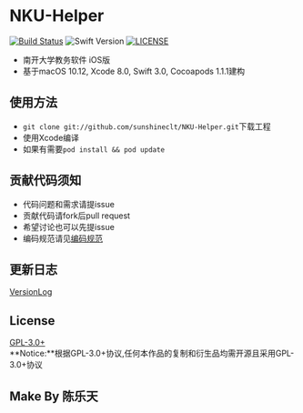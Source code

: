 # NKU-Helper
[![Build Status](https://travis-ci.org/sunshineclt/NKU-Helper.svg?branch=master)](https://travis-ci.org/sunshineclt/NKU-Helper)
![Swift Version](https://img.shields.io/badge/Swift-3.0-orange.svg)
[![LICENSE](https://img.shields.io/badge/LICENSE-GPL--3.0%2B-brightgreen.svg)](./LICENSE.txt)

- 南开大学教务软件 iOS版
- 基于macOS 10.12, Xcode 8.0, Swift 3.0, Cocoapods 1.1.1建构

## 使用方法
- `git clone git://github.com/sunshineclt/NKU-Helper.git`下载工程
- 使用Xcode编译
- 如果有需要`pod install && pod update`

## 贡献代码须知
- 代码问题和需求请提issue
- 贡献代码请fork后pull request
- 希望讨论也可以先提issue
- 编码规范请见[编码规范](./编码规范.md)

## 更新日志
[VersionLog](./VersionLog.md)

## License
[GPL-3.0+](./LICENSE.txt)
<br>
**Notice:**根据GPL-3.0+协议,任何本作品的复制和衍生品均需开源且采用GPL-3.0+协议

## Make By 陈乐天
